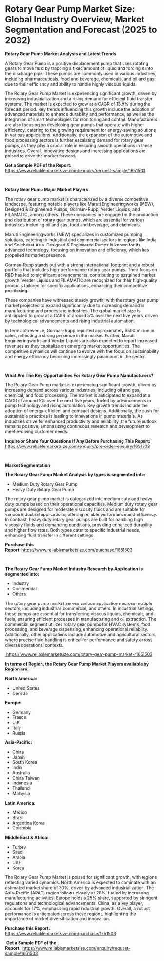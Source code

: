 <p><h1>Rotary Gear Pump Market Size: Global Industry Overview, Market Segmentation and Forecast (2025 to 2032)</h1></p><p><strong>Rotary Gear Pump Market Analysis and Latest Trends</strong></p>
<p><p>A Rotary Gear Pump is a positive displacement pump that uses rotating gears to move fluid by trapping a fixed amount of liquid and forcing it into the discharge pipe. These pumps are commonly used in various industries, including pharmaceuticals, food and beverage, chemicals, and oil and gas, due to their efficiency and ability to handle highly viscous liquids.</p><p>The Rotary Gear Pump Market is experiencing significant growth, driven by increasing industrialization and a rising demand for efficient fluid transfer systems. The market is expected to grow at a CAGR of 13.9% during the forecast period. Key trends influencing this growth include the adoption of advanced materials to enhance durability and performance, as well as the integration of smart technologies for monitoring and control. Manufacturers are also focusing on developing gear pumps that operate with higher efficiency, catering to the growing requirement for energy-saving solutions in various applications. Additionally, the expansion of the automotive and food processing sectors is further escalating demand for rotary gear pumps, as they play a crucial role in ensuring smooth operations in these industries. Overall, innovative designs and increasing applications are poised to drive the market forward.</p></p>
<p><strong>Get a Sample PDF of the Report:&nbsp;</strong> <a href="https://www.reliablemarketsize.com/enquiry/request-sample/1651503?utm_campaign=2993&utm_medium=2&utm_source=Github&utm_content=ia&utm_term=16042025&utm_id=rotary-gear-pump">https://www.reliablemarketsize.com/enquiry/request-sample/1651503</a></p>
<p>&nbsp;</p>
<p><strong>Rotary Gear Pump Major Market Players</strong></p>
<p><p>The rotary gear pump market is characterized by a diverse competitive landscape, featuring notable players like Maruti Engineeringworks (MEW), Designed & Engineered Pumps, Gorman-Rupp, Verder Liquids, and FILAMATIC, among others. These companies are engaged in the production and distribution of rotary gear pumps, which are essential for various industries including oil and gas, food and beverage, and chemicals.</p><p>Maruti Engineeringworks (MEW) specializes in customized pumping solutions, catering to industrial and commercial sectors in regions like India and Southeast Asia. Designed & Engineered Pumps is known for its advanced technology, focusing on innovation and efficiency, which has propelled its market presence.</p><p>Gorman-Rupp stands out with a strong international footprint and a robust portfolio that includes high-performance rotary gear pumps. Their focus on R&D has led to significant advancements, contributing to sustained market growth. Verder Liquids and FILAMATIC are recognized for their high-quality products tailored for specific applications, enhancing their competitive positioning.</p><p>These companies have witnessed steady growth, with the rotary gear pump market projected to expand significantly due to increasing demand in manufacturing and processing industries. The global market size is anticipated to grow at a CAGR of around 5% over the next five years, driven by technological advancements and rising industrial automation.</p><p>In terms of revenue, Gorman-Rupp reported approximately $500 million in sales, reflecting a strong presence in the market. Further, Maruti Engineeringworks and Verder Liquids are also expected to report increased revenues as they capitalize on emerging market opportunities. The competitive dynamics will continue to evolve with the focus on sustainability and energy efficiency becoming increasingly paramount in the sector.</p></p>
<p>&nbsp;</p>
<p><strong>What Are The Key Opportunities For Rotary Gear Pump Manufacturers?</strong></p>
<p><p>The Rotary Gear Pump market is experiencing significant growth, driven by increasing demand across various industries, including oil and gas, chemical, and food processing. The market is anticipated to expand at a CAGR of around 5% over the next five years, fueled by advancements in pump technology and rising automation. Key growth trends include the adoption of energy-efficient and compact designs. Additionally, the push for sustainable practices is leading to innovations in pump materials. As industries strive for enhanced productivity and reliability, the future outlook remains positive, emphasizing continuous research and development to meet evolving customer needs.</p></p>
<p><strong>Inquire or Share Your Questions If Any Before Purchasing This Report:</strong> <a href="https://www.reliablemarketsize.com/enquiry/pre-order-enquiry/1651503?utm_campaign=2993&utm_medium=2&utm_source=Github&utm_content=ia&utm_term=16042025&utm_id=rotary-gear-pump">https://www.reliablemarketsize.com/enquiry/pre-order-enquiry/1651503</a></p>
<p>&nbsp;</p>
<p><strong>Market Segmentation</strong></p>
<p><strong>The Rotary Gear Pump Market Analysis by types is segmented into:</strong></p>
<p><ul><li>Medium Duty Rotary Gear Pump</li><li>Heavy Duty Rotary Gear Pump</li></ul></p>
<p><p>The rotary gear pump market is categorized into medium duty and heavy duty pumps based on their operational capacities. Medium duty rotary gear pumps are designed for moderate viscosity fluids and are suitable for various industrial applications, offering reliable performance and efficiency. In contrast, heavy duty rotary gear pumps are built for handling high viscosity fluids and demanding conditions, providing enhanced durability and higher flow rates. Both types cater to specific industrial needs, enhancing fluid transfer in different settings.</p></p>
<p><strong>Purchase this Report:&nbsp;</strong><a href="https://www.reliablemarketsize.com/purchase/1651503?utm_campaign=2993&utm_medium=2&utm_source=Github&utm_content=ia&utm_term=16042025&utm_id=rotary-gear-pump">https://www.reliablemarketsize.com/purchase/1651503</a></p>
<p>&nbsp;</p>
<p><strong>The Rotary Gear Pump Market Industry Research by Application is segmented into:</strong></p>
<p><ul><li>Industry</li><li>Commercial</li><li>Others</li></ul></p>
<p><p>The rotary gear pump market serves various applications across multiple sectors, including industrial, commercial, and others. In industrial settings, these pumps are essential for transferring viscous liquids, chemicals, and fuels, ensuring efficient processes in manufacturing and oil extraction. The commercial segment utilizes rotary gear pumps for HVAC systems, food processing, and beverage dispensing, enhancing operational reliability. Additionally, other applications include automotive and agricultural sectors, where precise fluid handling is critical for performance and safety across diverse operational contexts.</p></p>
<p><a href="https://www.reliablemarketsize.com/rotary-gear-pump-market-r1651503?utm_campaign=2993&utm_medium=2&utm_source=Github&utm_content=ia&utm_term=16042025&utm_id=rotary-gear-pump">&nbsp;https://www.reliablemarketsize.com/rotary-gear-pump-market-r1651503</a></p>
<p><strong>In terms of Region, the Rotary Gear Pump Market Players available by Region are:</strong></p>
<p>
    <p> <strong> North America: </strong>
        <ul>
            <li>United States</li>
            <li>Canada</li>
        </ul>
        </p> 
    <p> <strong> Europe: </strong>
        <ul>
            <li>Germany</li>
            <li>France</li>
            <li>U.K.</li>
            <li>Italy</li>
            <li>Russia</li>
        </ul>
        </p> 
    <p> <strong> Asia-Pacific: </strong>
        <ul>
            <li>China</li>
            <li>Japan</li>
            <li>South Korea</li>
            <li>India</li>
            <li>Australia</li>
            <li>China Taiwan</li>
            <li>Indonesia</li>
            <li>Thailand</li>
            <li>Malaysia</li>
        </ul>
        </p> 
    <p> <strong> Latin America: </strong>
        <ul>
            <li>Mexico</li>
            <li>Brazil</li>
            <li>Argentina Korea</li>
            <li>Colombia</li>
        </ul>
        </p> 
    <p> <strong> Middle East & Africa: </strong>
        <ul>
            <li>Turkey</li>
            <li>Saudi</li>
            <li>Arabia</li>
            <li>UAE</li>
            <li>Korea</li>
        </ul>
    </p>
    </p>
<p><p>The Rotary Gear Pump Market is poised for significant growth, with regions reflecting varied dynamics. North America is expected to dominate with an estimated market share of 30%, driven by advanced industrialization. The Asia-Pacific (APAC) region follows closely at 28%, fueled by increasing manufacturing activities. Europe holds a 25% share, supported by stringent regulations and technological advancements. China, as a key player, accounts for 17%, emphasizing rapid industrial growth. Overall, a robust performance is anticipated across these regions, highlighting the importance of market diversification and innovation.</p></p>
<p><strong>Purchase this Report: </strong><a href="https://www.reliablemarketsize.com/purchase/1651503?utm_campaign=2993&utm_medium=2&utm_source=Github&utm_content=ia&utm_term=16042025&utm_id=rotary-gear-pump">https://www.reliablemarketsize.com/purchase/1651503</a></p>
<p>&nbsp;<strong>Get a Sample PDF of the Report:&nbsp;&nbsp;</strong><a href="https://www.reliablemarketsize.com/enquiry/request-sample/1651503?utm_campaign=2993&utm_medium=2&utm_source=Github&utm_content=ia&utm_term=16042025&utm_id=rotary-gear-pump">https://www.reliablemarketsize.com/enquiry/request-sample/1651503</a></p>
<p><strong></strong></p>
<p><p></p><p></p><p></p></p>